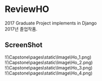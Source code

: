 # ReviewHO
2017 Graduate Project implements in Django<BR>
2017년 졸업작품.<BR>

## ScreenShot
!(\Capstone\pages\static\Image\Ho_1.png)<br>
!(\Capstone\pages\static\Image\Ho_2.png)<br>
!(\Capstone\pages\static\Image\Ho_3.png)<br>
!(\Capstone\pages\static\Image\Ho_4.png)<br>